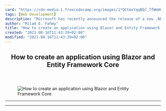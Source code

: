 ```yaml
---
card: "https://cdn-media-1.freecodecamp.org/images/1*QCtmxYqqBQJ_7fWmH61Tww.jpeg"
tags: [Web Development]
description: "Microsoft has recently announced the release of a new .NET we"
author: "Milad E. Fahmy"
title: "How to create an application using Blazor and Entity Framework Core"
created: "2021-08-16T11:43:39+02:00"
modified: "2021-08-16T11:43:39+02:00"
---
```

<div class="site-wrapper">
<main id="site-main" class="site-main outer">
<div class="inner">
<article class="post-full post tag-web-development tag-technology tag-visual-studio tag-data tag-programming ">
<header class="post-full-header">
<h1 class="post-full-title">How to create an application using Blazor and Entity Framework Core</h1>
</header>
<figure class="post-full-image">
<picture>
<source media="(max-width: 700px)" sizes="1px" srcset="data:image/gif;base64,R0lGODlhAQABAIAAAAAAAP///yH5BAEAAAAALAAAAAABAAEAAAIBRAA7 1w">
<source media="(min-width: 701px)" sizes="(max-width: 800px) 400px,
(max-width: 1170px) 700px,
1400px" srcset="https://cdn-media-1.freecodecamp.org/images/1*QCtmxYqqBQJ_7fWmH61Tww.jpeg 300w,
https://cdn-media-1.freecodecamp.org/images/1*QCtmxYqqBQJ_7fWmH61Tww.jpeg 600w,
https://cdn-media-1.freecodecamp.org/images/1*QCtmxYqqBQJ_7fWmH61Tww.jpeg 1000w,
https://cdn-media-1.freecodecamp.org/images/1*QCtmxYqqBQJ_7fWmH61Tww.jpeg 2000w">
<img onerror="this.style.display='none'" src="https://cdn-media-1.freecodecamp.org/images/1*QCtmxYqqBQJ_7fWmH61Tww.jpeg" alt="How to create an application using Blazor and Entity Framework Core">
</picture>
</figure>
<section class="post-full-content">
<div class="post-content">
</div>
<hr>
<hr>
</section>
</article>
</div>
</main>
</div>
<!-- Google Tag Manager (noscript) -->
<!-- End Google Tag Manager (noscript) -->
